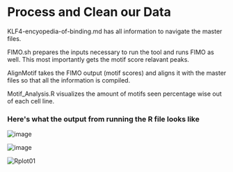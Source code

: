# Process and Clean our Data
KLF4-encyopedia-of-binding.md has all information to navigate the master files. 

FIMO.sh prepares the inputs necessary to run the tool and runs FIMO as well. This most importantly gets the motif score relavant peaks. 

AlignMotif takes the FIMO output (motif scores) and aligns it with the master files so that all the information is compiled. 

Motif_Analysis.R visualizes the amount of motifs seen percentage wise out of each cell line. 

### Here's what the output from running the R file looks like
![image](https://github.com/user-attachments/assets/2b023882-e2f9-4055-a229-320ec277b04c)

![image](https://github.com/user-attachments/assets/6f162d1d-83ff-49e6-a6dc-16ffe38dafaa)

![Rplot01](https://github.com/user-attachments/assets/e2fed20b-ede0-4779-8787-ba6592293186)
